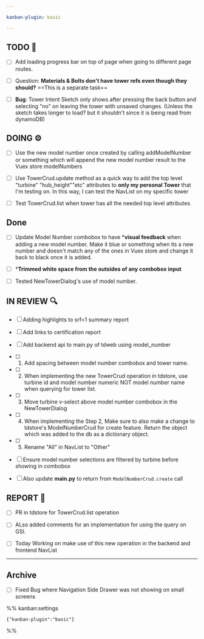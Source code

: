 ```yaml
---

kanban-plugin: basic

---
```


## TODO 💭

- [ ] Add loading progress bar on top of page when going to different page routes.
- [ ] Question: **Materials & Bolts don't have tower refs even though they should?** ==This is a separate task==
- [ ] **Bug**: Tower Intent Sketch only shows after pressing the back button and selecting "no" on leaving the tower with unsaved changes. (Unless the sketch takes longer to load? but it shouldn't since it is being read from dynamoDB)


## DOING ⚙️

- [ ] Use the new model number once created by calling addModelNumber or something which will append the new model number result to the Vuex store modelNumbers
- [ ] Use TowerCrud.update method as a quick way to add the top level "turbine" "hub_height""etc" attributes to **only my personal Tower** that I'm testing on. In this way, I can test the NavList on my specific tower
- [ ] Test TowerCrud.list when tower has all the needed top level attributes


## Done

- [ ] Update Model Number combobox to have ***visual feedback** when adding a new model number. Make it blue or something when its a new number and doesn't match any of the ones in Vuex store and change it back to black once it is added.
- [ ] ***Trimmed white space from the outsides of any combobox input**
- [ ] Tested NewTowerDialog's use of model number.


## IN REVIEW 🔍

- [ ] Adding highlights to srf<1 summary report
- [ ] Add links to certification report
- [ ] Add backend api to main.py of tdweb using model_number
- [ ] 1. Add spacing between model number combobox and tower name.
- [ ] 2. When implementing the new TowerCrud operation in tdstore, use turbine id and model number numeric NOT model number name when querying for tower list.
- [ ] 3. Move turbine v-select above model number combobox in the NewTowerDialog
- [ ] 4. When implementing the Step 2, Make sure to also make a change to tdstore's ModelNumberCrud for create feature. Return the object which was added to the db as a dictionary object.
- [ ] 5. Rename "All" in NavList to "Other"
- [ ] Ensure model number selections are filtered by turbine before showing in combobox
- [ ] Also update **main.py** to return from `ModelNumberCrud.create` call


## REPORT 📎

- [ ] PR in tdstore for TowerCrud.list operation
- [ ] ALso added comments for an implementation for using the query on GSI.
- [ ] Today Working on make use of this new operation in the backend and frontend NavList


***

## Archive

- [ ] Fixed Bug where Navigation Side Drawer was not showing on small screens

%% kanban:settings
```
{"kanban-plugin":"basic"}
```
%%